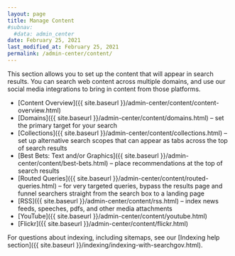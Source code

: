 ```yaml
---
layout: page
title: Manage Content
#subnav:
  #data: admin_center
date: February 25, 2021
last_modified_at: February 25, 2021
permalink: /admin-center/content/
---
```

<i class="icon-file"></i> This section allows you to set up the content that will appear in search results. You can search web content across multiple domains, and use our social media integrations to bring in content from those platforms.

* [Content Overview]({{ site.baseurl }}/admin-center/content/content-overview.html)
* [Domains]({{ site.baseurl }}/admin-center/content/domains.html) &ndash; set the primary target for your search
* [Collections]({{ site.baseurl }}/admin-center/content/collections.html) &ndash; set up alternative search scopes that can appear as tabs across the top of search results
* [Best Bets: Text and/or Graphics]({{ site.baseurl }}/admin-center/content/best-bets.html) &ndash; place recommendations at the top of search results
* [Routed Queries]({{ site.baseurl }}/admin-center/content/routed-queries.html) &ndash; for very targeted queries, bypass the results page and funnel searchers straight from the search box to a landing page
* [RSS]({{ site.baseurl }}/admin-center/content/rss.html) &ndash; index news feeds, speeches, pdfs, and other media attachments
* [YouTube]({{ site.baseurl }}/admin-center/content/youtube.html)
* [Flickr]({{ site.baseurl }}/admin-center/content/flickr.html)

For questions about indexing, including sitemaps, see our [Indexing help section]({{ site.baseurl }}/indexing/indexing-with-searchgov.html).